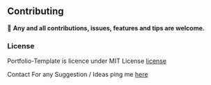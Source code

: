 ## Contributing
:loudspeaker:  **Any and all contributions, issues, features and tips are welcome.**

### License
Portfolio-Template is licence under MIT License [license](https://github.com/PrathmeshSadake/prathmeshsadake.github.io/blob/master/LICENSE)

Contact
For any Suggestion / Ideas ping me [here](https://twitter.com/prathmeshSadake)
